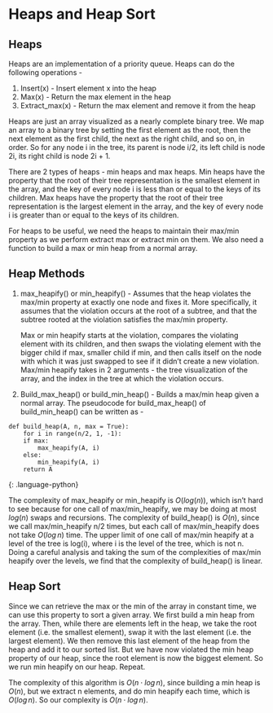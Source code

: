 # Heaps and Heap Sort
## Heaps
Heaps are an implementation of a priority queue. Heaps can do the following operations -
1. Insert(x) - Insert element x into the heap
2. Max(x) - Return the max element in the heap
3. Extract_max(x) - Return the max element and remove it from the heap

Heaps are just an array visualized as a nearly complete binary tree. We map an array to a binary tree by setting the first element as the root, then the next element as the first child, the next as the right child, and so on, in order. So for any node i in the tree, its parent is node i/2, its left child is node 2i, its right child is node 2i + 1.

There are 2 types of heaps - min heaps and max heaps. Min heaps have the property that the root of their tree representation is the smallest element in the array, and the key of every node i is less than or equal to the keys of its children. Max heaps have the property that the root of their tree representation is the largest element in the array, and the key of every node i is greater than or equal to the keys of its children.

For heaps to be useful, we need the heaps to maintain their max/min property as we perform extract max or extract min on them. We also need a function to build a max or min heap from a normal array.

## Heap Methods
1. max_heapify() or min_heapify() - Assumes that the heap violates the max/min property at exactly one node and fixes it. More specifically, it assumes that the violation occurs at the root of a subtree, and that the subtree rooted at the violation satisfies the max/min property.

    Max or min heapify starts at the violation, compares the violating element with its children, and then swaps the violating element with the bigger child if max, smaller child if min, and then calls itself on the node with which it was just swapped to see if it didn’t create a new violation. Max/min heapify takes in 2 arguments - the tree visualization of the array, and the index in the tree at which the violation occurs.

2. Build_max_heap() or build_min_heap() - Builds a max/min heap given a normal array. The pseudocode for build_max_heap() of build_min_heap() can be written as -

~~~
def build_heap(A, n, max = True):
    for i in range(n/2, 1, -1):
    if max:
        max_heapify(A, i)
    else:
        min_heapify(A, i)
    return A
~~~
{: .language-python}

The complexity of max_heapify or min_heapify is $O(log(n))$, which isn’t hard to see because for one call of max/min_heapify, we may be doing at most $log(n)$ swaps and recursions. The complexity of build_heap() is $O(n)$, since we call max/min_heapify n/2 times, but each call of max/min_heapify does not take $O(log\,n)$ time. The upper limit of one call of max/min heapify at a level of the tree is log(i), where i is the level of the tree, which is not n. Doing a careful analysis and taking the sum of the complexities of max/min heapify over the levels, we find that the complexity of build_heap() is linear.

## Heap Sort
Since we can retrieve the max or the min of the array in constant time, we can use this property to sort a given array. We first build a min heap from the array. Then, while there are elements left in the heap, we take the root element (i.e. the smallest element), swap it with the last element (i.e. the largest element). We then remove this last element of the heap from the heap and add it to our sorted list. But we have now violated the min heap property of our heap, since the root element is now the biggest element. So we run min heapify on our heap. Repeat.

The complexity of this algorithm is $O(n \cdot log\,n)$, since building a min heap is $O(n)$, but we extract n elements, and do min heapify each time, which is $O(log\,n)$. So our complexity is $O(n \cdot log\,n)$.
